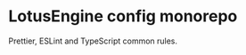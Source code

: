 LotusEngine config monorepo
===========================

Prettier, ESLint and TypeScript common rules.

